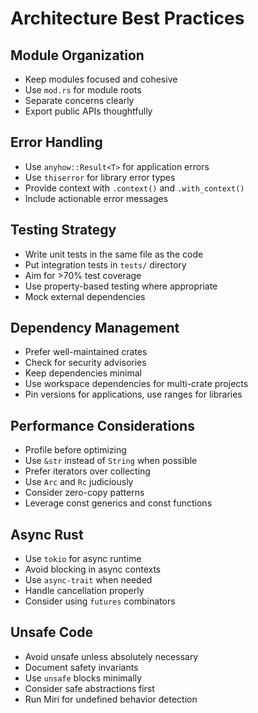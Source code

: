 # Architecture Best Practices

## Module Organization

- Keep modules focused and cohesive
- Use `mod.rs` for module roots
- Separate concerns clearly
- Export public APIs thoughtfully

## Error Handling

- Use `anyhow::Result<T>` for application errors
- Use `thiserror` for library error types
- Provide context with `.context()` and `.with_context()`
- Include actionable error messages

## Testing Strategy

- Write unit tests in the same file as the code
- Put integration tests in `tests/` directory
- Aim for >70% test coverage
- Use property-based testing where appropriate
- Mock external dependencies

## Dependency Management

- Prefer well-maintained crates
- Check for security advisories
- Keep dependencies minimal
- Use workspace dependencies for multi-crate projects
- Pin versions for applications, use ranges for libraries

## Performance Considerations

- Profile before optimizing
- Use `&str` instead of `String` when possible
- Prefer iterators over collecting
- Use `Arc` and `Rc` judiciously
- Consider zero-copy patterns
- Leverage const generics and const functions

## Async Rust

- Use `tokio` for async runtime
- Avoid blocking in async contexts
- Use `async-trait` when needed
- Handle cancellation properly
- Consider using `futures` combinators

## Unsafe Code

- Avoid unsafe unless absolutely necessary
- Document safety invariants
- Use `unsafe` blocks minimally
- Consider safe abstractions first
- Run Miri for undefined behavior detection
